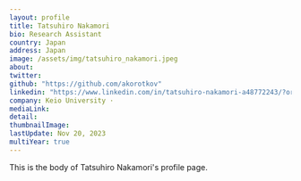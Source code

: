 ```yaml
---
layout: profile
title: Tatsuhiro Nakamori
bio: Research Assistant
country: Japan
address: Japan
image: /assets/img/tatsuhiro_nakamori.jpeg
about: 
twitter: 
github: "https://github.com/akorotkov"
linkedin: "https://www.linkedin.com/in/tatsuhiro-nakamori-a48772243/?originalSubdomain=jp"
company: Keio University ·
mediaLink:
detail: 
thumbnailImage:
lastUpdate: Nov 20, 2023
multiYear: true
---
```


This is the body of Tatsuhiro Nakamori's profile page.

